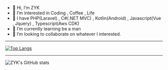 - 👋 Hi, I’m ZYK
- 👀 I’m interested in Coding  , Coffee , Life
- 👀 I have PHP(Laravel) , C#(.NET MVC) , Kotlin(Android) , Javascript(Vue , Jquery) , Typescript(Aws CDK)
- 🌱 I’m currently learning be a man
- 💞️ I’m looking to collaborate on whatever I interested.


--------------------------------------------------------------------------------------------------------------

[![Top Langs](https://github-readme-stats-gcgsnhc1g-zyk0615.vercel.app/api/top-langs/?username=zyk0615&count_private=true&include_all_commits=true&show_icons=true&hide=html,css,scss,less,blade,hack,shell&layout=compact)](https://github.com/zyk0615/github-readme-stats)





--------------------------------------------------------------------------------------------------------------


![ZYK's GitHub stats](https://github-readme-stats-gcgsnhc1g-zyk0615.vercel.app/api?username=zyk0615&count_private=true&show_icons=true&theme=radical)


